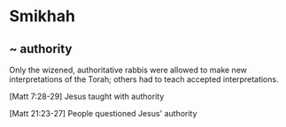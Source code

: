 # Smikhah
## ~ authority


Only the wizened, authoritative rabbis were allowed to make new interpretations of the Torah; others had to teach accepted interpretations.

[Matt 7:28-29]	Jesus taught with authority

[Matt 21:23-27]	People questioned Jesus' authority
